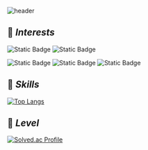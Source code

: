 ![header](https://capsule-render.vercel.app/api?type=waving&color=timeGradient&text=Semi_Kwon%20GitHub%&animation=twinkling&fontSize=35&fontAlignY=50&fontAlign=76&height=250)


## 🌱 *Interests*
![Static Badge](https://img.shields.io/badge/AI-%23FF0000)
![Static Badge](https://img.shields.io/badge/Deep_Learning-%23FFA500)

![Static Badge](https://img.shields.io/badge/NLP-%23006400)
![Static Badge](https://img.shields.io/badge/Computer_Vison-%230000FF)
![Static Badge](https://img.shields.io/badge/Multi_Modal-%234B0082)

## 💬 *Skills*
[![Top Langs](https://github-readme-stats.vercel.app/api/top-langs/?username=SemiKwon&layout=compact)](https://github.com/delay-100/github-readme-stats)

## 🔭 *Level*
[![Solved.ac Profile](http://mazassumnida.wtf/api/v2/generate_badge?boj=ceo0915)](https://solved.ac/ceo0915/)

<!--
**SemiKwon/SemiKwon** is a ✨ _special_ ✨ repository because its `README.md` (this file) appears on your GitHub profile.

Here are some ideas to get you started:

- 🔭 I’m currently working on ...
- 🌱 I’m currently learning ...
- 👯 I’m looking to collaborate on ...
- 🤔 I’m looking for help with ...
- 💬 Ask me about ...
- 📫 How to reach me: ...
- 😄 Pronouns: ...
- ⚡ Fun fact: ...
-->
